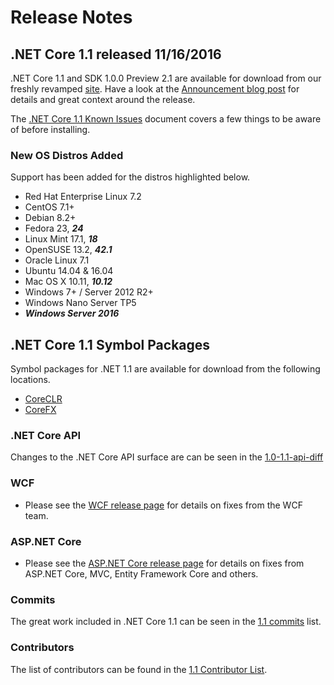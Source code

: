 # Release Notes

## .NET Core 1.1 released 11/16/2016

.NET Core 1.1 and SDK 1.0.0 Preview 2.1 are available for download from our freshly revamped [site](https://dotnet.microsoft.com/download). Have a look at the [Announcement blog post](https://devblogs.microsoft.com/dotnet/) for details and great context around the release.

The [.NET Core 1.1 Known Issues](1.1-known-issues.md) document covers a few things to be aware of before installing.

### New OS Distros Added

Support has been added for the distros highlighted below.

* Red Hat Enterprise Linux 7.2
* CentOS 7.1+
* Debian 8.2+
* Fedora 23, _**24**_
* Linux Mint 17.1, _**18**_
* OpenSUSE 13.2, _**42.1**_
* Oracle Linux 7.1
* Ubuntu 14.04 & 16.04
* Mac OS X 10.11, _**10.12**_
* Windows 7+ / Server 2012 R2+
* Windows Nano Server TP5
* _**Windows Server 2016**_

## .NET Core 1.1 Symbol Packages

Symbol packages for .NET 1.1 are available for download from the following locations.

* [CoreCLR](https://go.microsoft.com/fwlink/?LinkID=835698)
* [CoreFX](https://go.microsoft.com/fwlink/?LinkID=835699)

### .NET Core API

Changes to the .NET Core API surface are can be seen in the [1.0-1.1-api-diff](1.0-1.1-api-diff/1.0-1.1-api-diff.md)

### WCF

* Please see the [WCF release page](https://github.com/dotnet/wcf/releases/tag/v1.1.0) for details on fixes from the WCF team.

### ASP.NET Core

* Please see the [ASP.NET Core release page](https://github.com/aspnet/home/releases/1.1.0) for details on fixes from ASP.NET Core, MVC, Entity Framework Core and others.

### Commits

The great work included in .NET Core 1.1 can be seen in the [1.1 commits](1.1-commits.md) list.

### Contributors

The list of contributors can be found in the [1.1 Contributor List](https://github.com/dotnet/core/blob/main/release-notes/1.1/1.1-contributor-list.md).
